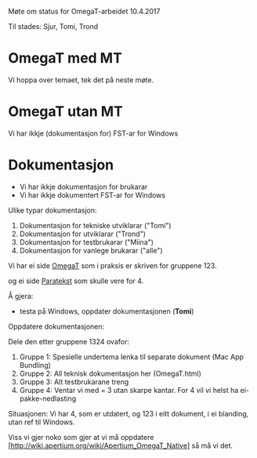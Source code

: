 Møte om status for OmegaT-arbeidet 10.4.2017

Til stades: Sjur, Tomi, Trond

# OmegaT med MT

Vi hoppa over temaet, tek det på neste møte.

# OmegaT utan MT

Vi har ikkje (dokumentasjon for) FST-ar for Windows

# Dokumentasjon

* Vi har ikkje dokumentasjon for brukarar
* Vi har ikkje dokumentert FST-ar for Windows

Ulike typar dokumentasjon:
1. Dokumentasjon for tekniske utviklarar ("Tomi")
1. Dokumentasjon for utviklarar ("Trond")
1. Dokumentasjon for testbrukarar ("Miina")
1. Dokumentasjon for vanlege brukarar ("alle")

Vi har ei side [OmegaT](../omegat/OmegaT.html)
som i praksis er skriven for gruppene 123.

og ei side [Paratekst](/tools/Paratekst.sme.html)
som skulle vere for 4.

Å gjera:
* testa på Windows, oppdater dokumentasjonen (**Tomi**)

Oppdatere dokumentasjonen:

Dele den etter gruppene 1324 ovafor:
1. Gruppe 1: Spesielle undertema lenka til separate dokument (Mac App Bundling)
1. Gruppe 2: All teknisk dokumentasjon her (OmegaT.html)
1. Gruppe 3: Alt testbrukarane treng
1. Gruppe 4: Ventar vi med = 3 utan skarpe kantar. For 4 vil vi helst ha ei-pakke-nedlasting

Situasjonen: Vi har 4, som er utdatert, og 123 i eitt dokument, i ei blanding, utan ref til Windows.

Viss vi gjer noko som gjer at vi må oppdatere
[http://wiki.apertium.org/wiki/Apertium_OmegaT_Native] så må vi det.
